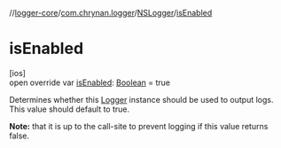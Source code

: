 //[logger-core](../../../index.md)/[com.chrynan.logger](../index.md)/[NSLogger](index.md)/[isEnabled](is-enabled.md)

# isEnabled

[ios]\
open override var [isEnabled](is-enabled.md): [Boolean](https://kotlinlang.org/api/latest/jvm/stdlib/kotlin/-boolean/index.html) = true

Determines whether this [Logger](../../../../logger-core/logger-core/com.chrynan.logger/-logger/index.md) instance should be used to output logs. This value should default to true.

**Note:** that it is up to the call-site to prevent logging if this value returns false.
